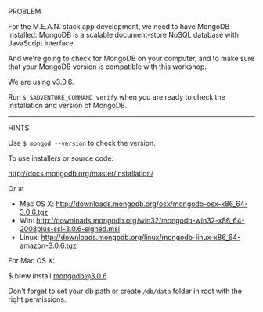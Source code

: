 PROBLEM

For the M.E.A.N. stack app development, we need to have MongoDB installed.
MongoDB is a scalable document-store NoSQL database with JavaScript interface.

And we're going to check for MongoDB on your computer, and to make sure that your MongoDB version is compatible with this workshop.

We are using v3.0.6.

Run `$ $ADVENTURE_COMMAND verify` when you are ready to check the installation and version of MongoDB.

---

HINTS

Use `$ mongod --version` to check the version.

To use installers or source code:

http://docs.mongodb.org/master/installation/

Or at

* Mac OS X: http://downloads.mongodb.org/osx/mongodb-osx-x86_64-3.0.6.tgz
* Win: http://downloads.mongodb.org/win32/mongodb-win32-x86_64-2008plus-ssl-3.0.6-signed.msi
* Linux: http://downloads.mongodb.org/linux/mongodb-linux-x86_64-amazon-3.0.6.tgz


For Mac OS X:

$ brew install mongodb@3.0.6

Don't forget to set your db path or create `/db/data` folder in root with the right permissions.

